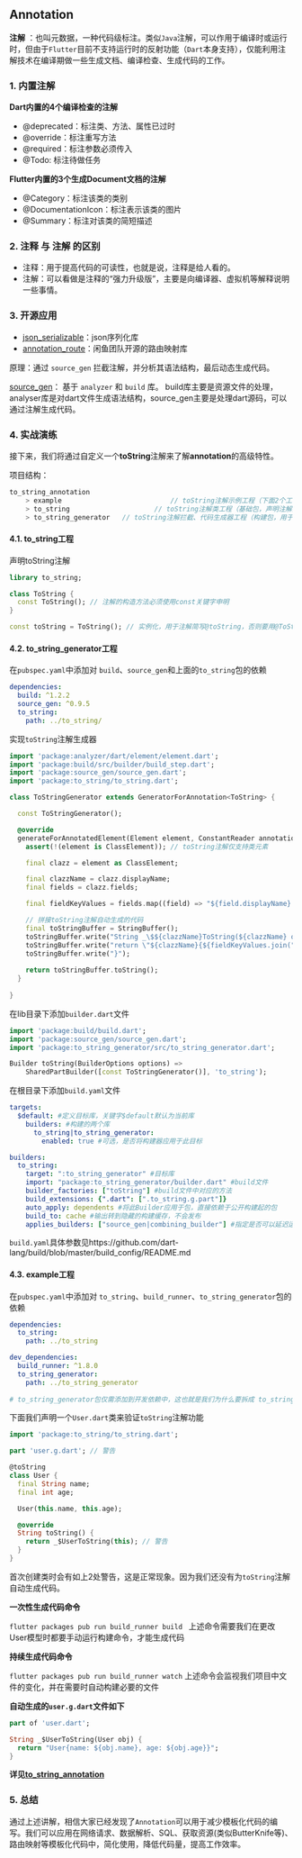 ## Annotation

**注解** ：也叫元数据，一种代码级标注。类似`Java`注解，可以作用于编译时或运行时，但由于`Flutter`目前不支持运行时的反射功能（`Dart`本身支持），仅能利用注解技术在编译期做一些生成文档、编译检查、生成代码的工作。

### 1. 内置注解

**Dart内置的4个编译检查的注解**

- @deprecated：标注类、方法、属性已过时
- @override：标注重写方法
- @required：标注参数必须传入
- @Todo: 标注待做任务

**Flutter内置的3个生成Document文档的注解**

- @Category：标注该类的类别
- @DocumentationIcon：标注表示该类的图片
- @Summary：标注对该类的简短描述

### 2. 注释 与 注解 的区别

- 注释：用于提高代码的可读性，也就是说，注释是给人看的。
- 注解：可以看做是注释的“强力升级版”，主要是向编译器、虚拟机等解释说明一些事情。

### 3. 开源应用

- [json_serializable](https://github.com/dart-lang/json_serializable)：json序列化库
- [annotation_route](https://github.com/alibaba-flutter/annotation_route)：闲鱼团队开源的路由映射库

原理：通过 `source_gen` 拦截注解，并分析其语法结构，最后动态生成代码。

[source_gen](https://github.com/dart-lang/source_gen)： 基于 `analyzer` 和 `build` 库。 build库主要是资源文件的处理，analyser库是对dart文件生成语法结构，source_gen主要是处理dart源码，可以通过注解生成代码。

### 4. 实战演练

接下来，我们将通过自定义一个**toString**注解来了解**annotation**的高级特性。

项目结构：
```dart
to_string_annotation
	> example					 		// toString注解示例工程（下面2个工程的使用示例）
	> to_string				 		// toString注解类工程（基础包，声明注解）
	> to_string_generator	// toString注解拦截、代码生成器工程（构建包，用于运行命令行自动生成代码）
```

#### 4.1. to_string工程

声明toString注解

```dart
library to_string;

class ToString {
  const ToString(); // 注解的构造方法必须使用const关键字申明
}

const toString = ToString(); // 实例化，用于注解简写@toString，否则要用@ToString()
```

#### 4.2. to_string_generator工程

在`pubspec.yaml`中添加对 `build`、`source_gen`和上面的`to_string`包的依赖

```yaml
dependencies:
  build: ^1.2.2
  source_gen: ^0.9.5
  to_string:
    path: ../to_string/
```

实现`toString`注解生成器

```dart
import 'package:analyzer/dart/element/element.dart';
import 'package:build/src/builder/build_step.dart';
import 'package:source_gen/source_gen.dart';
import 'package:to_string/to_string.dart';

class ToStringGenerator extends GeneratorForAnnotation<ToString> {

  const ToStringGenerator();

  @override
  generateForAnnotatedElement(Element element, ConstantReader annotation, BuildStep buildStep) {
    assert(!(element is ClassElement)); // toString注解仅支持类元素

    final clazz = element as ClassElement;

    final clazzName = clazz.displayName;
    final fields = clazz.fields;

    final fieldKeyValues = fields.map((field) => "${field.displayName}: \${obj.${field.displayName}}");

    // 拼接toString注解自动生成的代码
    final toStringBuffer = StringBuffer();
    toStringBuffer.write("String _\$${clazzName}ToString(${clazzName} obj) {");
    toStringBuffer.write("return \"${clazzName}{${fieldKeyValues.join(", ")}}\";");
    toStringBuffer.write("}");
    
    return toStringBuffer.toString();
  }
  
}
```

在lib目录下添加`builder.dart`文件

```dart
import 'package:build/build.dart';
import 'package:source_gen/source_gen.dart';
import 'package:to_string_generator/src/to_string_generator.dart';

Builder toString(BuilderOptions options) =>
    SharedPartBuilder([const ToStringGenerator()], 'to_string');
```

在根目录下添加`build.yaml`文件

```yaml
targets:
  $default: #定义目标库，关键字$default默认为当前库
    builders: #构建的两个库
      to_string|to_string_generator:
        enabled: true #可选，是否将构建器应用于此目标

builders:
  to_string:
    target: ":to_string_generator" #目标库
    import: "package:to_string_generator/builder.dart" #build文件
    builder_factories: ["toString"] #build文件中对应的方法
    build_extensions: {".dart": [".to_string.g.part"]}
    auto_apply: dependents #将此Builder应用于包，直接依赖于公开构建起的包
    build_to: cache #输出转到隐藏的构建缓存，不会发布
    applies_builders: ["source_gen|combining_builder"] #指定是否可以延迟运行构建器
```

`build.yaml`具体参数见https://github.com/dart-lang/build/blob/master/build_config/README.md

#### 4.3. example工程

在`pubspec.yaml`中添加对 `to_string`、`build_runner`、`to_string_generator`包的依赖

```yaml
dependencies:
  to_string:
    path: ../to_string

dev_dependencies:
  build_runner: ^1.8.0
  to_string_generator:
    path: ../to_string_generator
    
# to_string_generator包仅需添加到开发依赖中，这也就是我们为什么要拆成 to_string 和 to_string_generator 两个工程的原因了。
```

下面我们声明一个`User.dart`类来验证`toString`注解功能

```dart
import 'package:to_string/to_string.dart';

part 'user.g.dart'; // 警告

@toString
class User {
  final String name;
  final int age;

  User(this.name, this.age);

  @override
  String toString() {
    return _$UserToString(this); // 警告
  }
}
```

首次创建类时会有如上2处警告，这是正常现象。因为我们还没有为`toString`注解自动生成代码。

**一次性生成代码命令**

`flutter packages pub run build_runner build ` 
上述命令需要我们在更改User模型时都要手动运行构建命令，才能生成代码

**持续生成代码命令**

`flutter packages pub run build_runner watch`
上述命令会监视我们项目中文件的变化，并在需要时自动构建必要的文件

**自动生成的`user.g.dart`文件如下**

```dart
part of 'user.dart';

String _$UserToString(User obj) {
  return "User{name: ${obj.name}, age: ${obj.age}}";
}
```

**详见[to_string_annotation](https://github.com/cp110/Docs/tree/master/Flutter/foundation/Example/to_string_annotation)**

### 5. 总结

通过上述讲解，相信大家已经发现了`Annotation`可以用于减少模板化代码的编写。我们可以应用在网络请求、数据解析、SQL、获取资源(类似ButterKnife等)、路由映射等模板化代码中，简化使用，降低代码量，提高工作效率。
